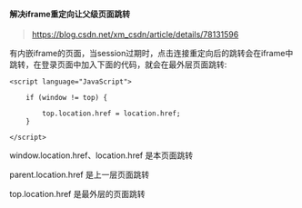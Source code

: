 #### 解决iframe重定向让父级页面跳转

>   https://blog.csdn.net/xm_csdn/article/details/78131596

有内嵌iframe的页面，当session过期时，点击连接重定向后的跳转会在iframe中跳转，在登录页面中加入下面的代码，就会在最外层页面跳转:

```javasc
<script language="JavaScript"> 

    if (window != top) {

        top.location.href = location.href; 
    }

</script>
```

window.location.href、location.href   是本页面跳转

parent.location.href    是上一层页面跳转

top.location.href     是最外层的页面跳转